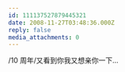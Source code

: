 ```yaml
---
id: 111137527879445321
date: 2008-11-27T03:48:36.000Z
reply: false
media_attachments: 0
---
```


/10 周年/又看到你我又想亲你一下...

